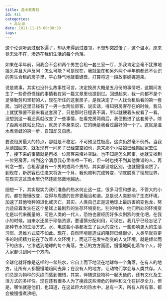 ```yaml
---
title: 温水煮青蛙
id: 411
categories:
  - 乱乱谈
date: 2011-11-15 00:38:29
tags:
---
```


这个论调听到过很多遍了，却从未得到过要领，不想却突然悟了，这个温水，原来竟无处不在，渗透在我们生活的每个角落。

如果在半年前，问我会不会和两个男生合租一套三室一厅，那我肯定会毫不犹豫地摇头并且大声反问：怎么可能？可是现在，我就坐在和另外两个半年前都还不认识的男生合租的房子里，平心静气地敲着键盘，打算将这一段故事娓娓道来。

说是故事，其实也没什么故事性可言。决定换房大概是五月份的事情吧，这期间发生了一些奇奇怪怪的事情我在另一篇文章里也提到过。回想起来，我一向都不是个足够勤劳和坚韧的人，现在所住的这套房子，是我决定了一人找合租后看的第一套房。当时这里已经有了一男一女两位房客，说实话，得知男房客存在的时候，我马上就犹豫要不要来看这套房了，只是那时日程表不满，所以就硬着头皮看了一看。没想到这一看还真就改变了一些事情，在看完房两周后，我便搬进了这套房子。除了距离地铁站比较远，就房子本身来说，它的确是我看过最好的一个了。这就是温水煮青蛙的第一步，自知却又自愿。

要说租房最大的特点，那就是不稳定，不可预见性极高，这次仍然毫不例外。当我从德国回来，就发现有一间房子已经空空如也，原来那个小姑娘已经搬回家去住了，接下来的事情就是再找一位房客来填补空缺。也不知是怎么回事，她就又找到一位男房客。听到这个消息我心里咯噔一下的，但一时也找不到其他靠谱的人，再转念一想，合租客里有一个男的或两个男的，其实都没啥区别，也就慢慢淡然了。到现在，新房客已住进来将近一个月，我也顺利完成转变，彻底脱离了理想世界，在现实这盆热水里仍然还能悠哉地蹦达。

细想一下，其实现实为我们准备的热水何止这一盆，很多习惯和想法，不管大的小的，都在慢慢改变，变得与周遭的世界更融洽和谐。总是说人类影响了生态环境，加速了其他物种的进化或灭亡，其实，人类自己正是这地球上最厉害的变色龙，努力适应着发生在这个星球上最剧烈的生存环境变化。别的物种，他们所处的环境变化是以代来衡量的，可是人类的一代人，恐怕也要经历好多次剧烈的变化吧。在我小的时候，自来水还属于珍惜资源，要谨慎分配利用，可现在，我几乎已经忘记了那种节水的生活方式。水、电这些小事都发生了巨大的变化，一些影响更大的生活习惯、思维方式莫不如此。现在，自然环境能造成的阻碍已经很少，人类早就将更多的时间精力花在了改善人文环境上，而这正在发生剧变的人文环境，就是倾盆而下的热水，它渗透到地球的每个角落，生活的方方面面，慢慢地同化着每个人，将大家都引到同一个方向。

全球化就好像是这样的一盆热水，它自上而下地浇在地球每一个角落，在有人的地方，让所有人都慢慢地趋同去异；在没有人的地方，让动物们学会与人类共存。人们总是为物种的灭绝而感到惋惜，其实，伴随这些物种一起灭绝的，还有文化及生活方式的多样性。现在还有很多人为了挽救这些濒危的物种和文化在拼尽全力，但是，哪怕就是他们，也知道，在这盆巨大的热水中，总有一天，所有人所有事，都会被慢慢煮沸吧。